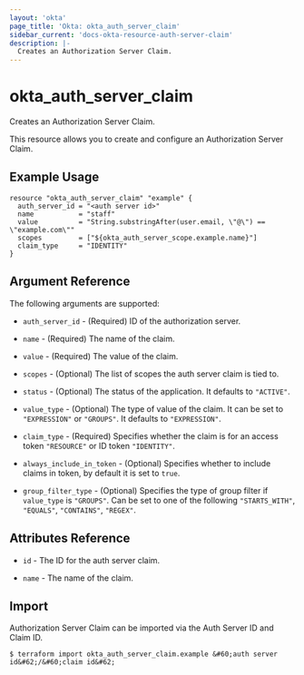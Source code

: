 ```yaml
---
layout: 'okta'
page_title: 'Okta: okta_auth_server_claim'
sidebar_current: 'docs-okta-resource-auth-server-claim'
description: |-
  Creates an Authorization Server Claim.
---
```


# okta_auth_server_claim

Creates an Authorization Server Claim.

This resource allows you to create and configure an Authorization Server Claim.

## Example Usage

```hcl
resource "okta_auth_server_claim" "example" {
  auth_server_id = "<auth server id>"
  name           = "staff"
  value          = "String.substringAfter(user.email, \"@\") == \"example.com\""
  scopes         = ["${okta_auth_server_scope.example.name}"]
  claim_type     = "IDENTITY"
}
```

## Argument Reference

The following arguments are supported:

- `auth_server_id` - (Required) ID of the authorization server.

- `name` - (Required) The name of the claim.

- `value` - (Required) The value of the claim.

- `scopes` - (Optional) The list of scopes the auth server claim is tied to.

- `status` - (Optional) The status of the application. It defaults to `"ACTIVE"`.

- `value_type` - (Optional) The type of value of the claim. It can be set to `"EXPRESSION"` or `"GROUPS"`. It defaults to `"EXPRESSION"`.

- `claim_type` - (Required) Specifies whether the claim is for an access token `"RESOURCE"` or ID token `"IDENTITY"`.

- `always_include_in_token` - (Optional) Specifies whether to include claims in token, by default it is set to `true`.

- `group_filter_type` - (Optional) Specifies the type of group filter if `value_type` is `"GROUPS"`. Can be set to one of the following `"STARTS_WITH"`, `"EQUALS"`, `"CONTAINS"`, `"REGEX"`.

## Attributes Reference

- `id` - The ID for the auth server claim.

- `name` - The name of the claim.

## Import

Authorization Server Claim can be imported via the Auth Server ID and Claim ID.

```
$ terraform import okta_auth_server_claim.example &#60;auth server id&#62;/&#60;claim id&#62;
```
